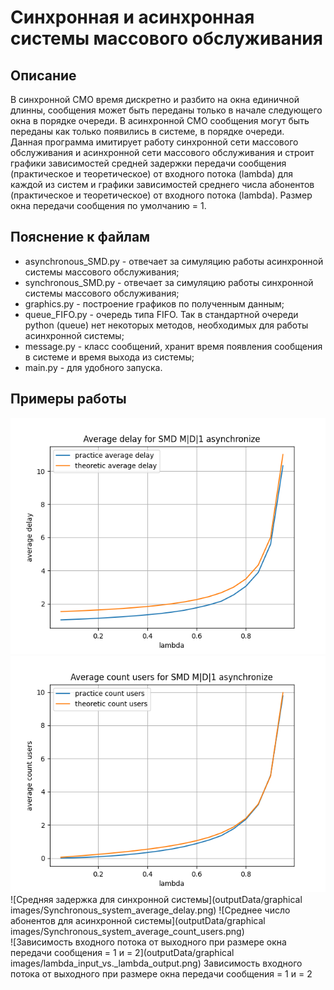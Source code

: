 # Синхронная и асинхронная системы массового обслуживания
## Описание
В синхронной СМО время дискретно и разбито на окна 
единичной длинны, сообщения может быть переданы только в начале следующего окна в порядке очереди.
В асинхронной СМО сообщения могут быть переданы как только появились в системе, 
в порядке очереди.  
Данная программа имитирует работу синхронной сети массового обслуживания и асинхронной сети массового обслуживания 
и строит графики зависимостей средней задержки передачи сообщения (практическое и теоретическое) от входного потока 
(lambda) для каждой из систем и графики зависимостей среднего числа абонентов (практическое и теоретическое) от входного 
потока (lambda). Размер окна передачи сообщения по умолчанию = 1.

## Пояснение к файлам
* asynchronous_SMD.py - отвечает за симуляцию работы асинхронной системы массового обслуживания;
* synchronous_SMD.py - отвечает за симуляцию работы синхронной системы массового обслуживания;
* graphics.py - построение графиков по полученным данным;
* queue_FIFO.py - очередь типа FIFO. Так в стандартной очереди python (queue) нет некоторых методов, 
необходимых для работы асинхронной системы;
* message.py - класс сообщений, хранит время появления сообщения в системе и время выхода из системы;
* main.py - для удобного запуска.

## Примеры работы
![Средняя задержка для асинхронной системы](https://github.com/Progger715/Synchronous-and-asynchronus-SMD/blob/4b15ca783c234c3bc4196229ddfd89ed8540f1e4/outputData/graphical%20images/Asynchronous_system_average_delay.png)
![Среднее число абонентов для асинхронной системы](https://github.com/Progger715/Synchronous-and-asynchronus-SMD/blob/4b15ca783c234c3bc4196229ddfd89ed8540f1e4/outputData/graphical%20images/Asynchronous_system_average_count_users.png)
![Средняя задержка для синхронной системы](outputData/graphical images/Synchronous_system_average_delay.png)
![Среднее число абонентов для асинхронной системы](outputData/graphical images/Synchronous_system_average_count_users.png)  
![Зависимость входного потока от выходного при размере окна передачи сообщения = 1 и = 2](outputData/graphical images/lambda_input_vs._lambda_output.png)
Зависимость входного потока от выходного при размере окна передачи сообщения = 1 и = 2